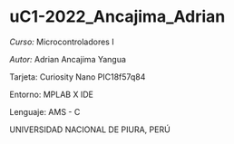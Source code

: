 # uC1-2022_Ancajima_Adrian

*Curso:* Microcontroladores I

*Autor:* Adrian Ancajima Yangua

Tarjeta: Curiosity Nano PIC18f57q84

Entorno: MPLAB X IDE

Lenguaje: AMS - C

UNIVERSIDAD NACIONAL DE PIURA, PERÚ
